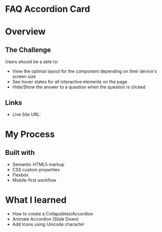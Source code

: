 # FAQ Accordion Card

# Overview

## The Challenge

Users should be a able to:

- View the optimal layout for the component depending on their device's screen size
- See hover states for all interactive elements on the page
- Hide/Show the answer to a question when the question is clicked

## Links

- Live Site URL:

# My Process

## Built with

- Semantic HTML5 markup
- CSS custom properties
- Flexbox
- Mobile-first workflow

# What I learned

- How to create a Collapsibles/Accordion
- Animate Accordion (Slide Down)
- Add Icons using Unicode character
